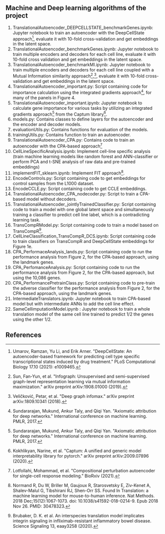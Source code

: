 ## Machine and Deep learning algorithms of the project
1. TranslationalAutoencoder_DEEPCELLSTATE_benchmarkGenes.ipynb: Jupyter notebook to train an autoencoder with the DeepCellState approach[^1], evaluate it with 10-fold cross-validation and get embeddings in the latent space.
2. TranslationalAutoencoder_benchmarkGenes.ipynb: Jupyter notebook to train multiple encoders and decoders for each cell line, evaluate it with 10-fold cross validation and get embeddings in the latent space.
3. TranslationalAutoencoder_benchmarkMI.ipynb: Jupyter notebook to train multiple encoders and decoders for each cell line coupled with a Mutual Information similarity approach[^2],[^3], evaluate it with 10-fold cross-validation and get embeddings in the latent space.
4. TranslationalAutoencoder_important.py: Script containing code for importance calculation using the integrated gradients approach[^4], for many of the panels in Figure 4. 
5. TranslationalAutoencoder_important.ipynb: Jupyter notebook to calculate gene importance for various tasks by utilizing an integrated gradients approach[^4] from the Captum library[^5].
6. models.py: Contains classes to define layers for the autoencoder and the encoder and decoder models.
7. evaluationUtils.py: Contains functions for evaluation of the models.
8. trainingUtils.py: Contains function to train an autoencoder.
9. TranslationalAutoencoder_CPA.py: Contains code to train an autoencoder with the CPA-based approach[^6]
10. CellLineSpecificAnalysis.ipynb: Implement cell-line specific analysis (train machine learning models like random forest and ANN-classifier or perform PCA and t-SNE analysis of raw data and pre-trained embeddings)
11. implementFIT_sklearn.ipynb: Implement FIT approach[^7].  
12. EncodeControls.py: Script containing code to get embeddings for control samples from the L1000 dataset.
13. EncodeCCLE.py: Script containing code to get CCLE embeddings.
14. TranslationalAutoencoder_CPA_nodecoder.py: Script to train a CPA-based model without decoders.
15. TranslationalAutoencoder_jointlyTrainedClassifier.py: Script containing code to train a model with one global latent space and simultaneously training a classifier to predict cell line label, which is a contradicting learning task.
16. TransCompRModel.py: Script containing code to train a model based on TransCompR[^8].
17. CellLineClassification_TransCompR_DCS.ipynb: Script containing code to train classifiers on TransCompR and DeepCellState embeddings for Figure 1e.
18. CPA_PerformaceAnalysis_lands.py: Script containing code to run the performance analysis from Figure 2, for the CPA-based approach, using the landmark genes.
19. CPA_PerfomanceAnalysis.py: Script containing code to run the performance analysis from Figure 2, for the CPA-based approach, but using the 10,086 genes. 
20. CPA_PerformancePretrainClass.py: Script containing code to pre-train the adverse classifier for the performance analysis from Figure 2, for the CPA-based approach, using the landmark genes.
21. IntermediateTranslators.ipynb: Jupyter notebook to train CPA-based model but with intermediate ANNs to add the cell line effect.
22. SameCellimputationModel.ipynb : Jupyter notebook to train a whole translation model of the same cell line trained to predict 1/2 the genes using the other 1/2.

## References
[^1]: Umarov, Ramzan, Yu Li, and Erik Arner. "DeepCellState: An autoencoder-based framework for predicting cell type specific transcriptional states induced by drug treatment." PLoS Computational Biology 17.10 (2021): e1009465.
[^2]: Sun, Fan-Yun, et al. "Infograph: Unsupervised and semi-supervised graph-level representation learning via mutual information maximization." arXiv preprint arXiv:1908.01000 (2019).
[^3]: Veličković, Petar, et al. "Deep graph infomax." arXiv preprint arXiv:1809.10341 (2018).
[^4]: Sundararajan, Mukund, Ankur Taly, and Qiqi Yan. "Axiomatic attribution for deep networks." International conference on machine learning. PMLR, 2017.
[^5]: Kokhlikyan, Narine, et al. "Captum: A unified and generic model interpretability library for pytorch." arXiv preprint arXiv:2009.07896 (2020).
[^6]: Lotfollahi, Mohammad, et al. "Compositional perturbation autoencoder for single-cell response modeling." BioRxiv (2021).
[^7]: Normand R, Du W, Briller M, Gaujoux R, Starosvetsky E, Ziv-Kenet A, Shalev-Malul G, Tibshirani RJ, Shen-Orr SS. Found In Translation: a machine learning model for mouse-to-human inference. Nat Methods. 2018 Dec;15(12):1067-1073. doi: 10.1038/s41592-018-0214-9. Epub 2018 Nov 26. PMID: 30478323.
[^8]: Brubaker, D. K. et al. An interspecies translation model implicates integrin signaling in infliximab-resistant inflammatory bowel disease. Science Signaling 13, eaay3258 (2020).


